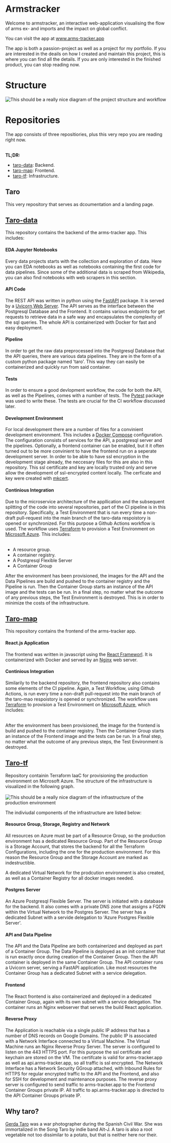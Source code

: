 <h1> Armstracker </h1>

Welcome to armstracker, an interactive web-application visualising the flow of arms ex- and imports and the impact on global conflict.

You can visit the app at <a href=https://www.arms-tracker.app>www.arms-tracker.app</a>

The app is both a passion-project as well as a project for my portfolio. 
If you are interested in the deails on how I created and maintain this project, this is where you can find all the details. 
If you are only interested in the finished product, you can stop reading now.

<h1>Structure</h1>
<img title="Project Structure" alt="This should be a really nice diagram of the project structure and workflow" src="images/taro-schema.svg">

<h1>Repositories</h1>
The app consists of three repositiories, plus this very repo you are reading right now.
<br> </br>

<b>TL;DR:</b>
- <a href=https://github.com/Kafkaese/taro-data>taro-data</a>: Backend.
- <a href=https://github.com/Kafkaese/taro-map>taro-map</a>: Frontend.
- <a href=https://github.com/Kafkaese/taro-tf>taro-tf</a>: Infrastructure.

<h2>Taro</h2>
This very repository that serves as dcoumentation and a landing page.

<h2><a href=https://github.com/Kafkaese/taro-data>Taro-data</a></h2>
This repository contains the backend of the arms-tracker app. This includes:

<h4>EDA Jupyter Notebooks</h4>
Every data  projects  starts with the collection and exploration of data. Here you can EDA notebooks as well as notebooks containing the first code for data pipelines.
Since some of the additional data is scraped from Wikipedia, you can also find notebooks with web scrapers in this section.

<h4>API Code</h4>
The REST API was written in python using the <a href=https://fastapi.tiangolo.com/>FastAPI</a> package. It is served by a <a href=https://www.uvicorn.org/>Uvicorn Web Server</a>. The API serves as the interface between the Postgresql Database and the Frontend. It contains various endpoints for get requests to retrieve data in a safe way and encapsulates the complexity of the sql queries. The whole API is containerized with Docker for fast and easy deployment.

 <h4>Pipeline</h4>
 In order to get the raw data preprocessed into the Postgresql Database that the API queries, there are various data pipelines. They are in the form of a custom python package named 'taro'. This way they can easily be containerized and quickly run from said container.

 <h4>Tests</h4>
 In order to ensure a good devlopment workflow, the code for both the API, as well as the Pipelines, comes with a number of tests. The <a href=https://docs.pytest.org/en/7.4.x/>Pytest</a> package was used to write these. The tests are crucial for the CI workflow discussed later.

 <h4>Development Environment</h4>
 For local development there are a number of files for a convinient development environment. This includes a <a href=https://docs.docker.com/compose/>Docker Compose</a> configuration. 
The configuration consists of services for the API, a postgresql server and the pipelines. Optionally, a frontend container can be enabled, but it it often turned out to be more convinient to have the frontend run on a seperate development server.
 In order to be able to have ssl encryption in the development stage already, the neccesary files for this are also in this repository. This ssl certificate and key are locally trusted only and serve allow the development of ssl-encrypted content locally. The cerficate and key were created with <a href=https://github.com/FiloSottile/mkcert>mkcert</a>.

 <h4>Continious Integration</h4>
 Due to the microservice architecture of the appllication and the subsequent splitting of the code into several repositories, part of the CI pipeline is in this repository. Specifically, a Test Environment that is run every time a non-draft pull-request into the main branch of the taro-data respoistory is opened or synchronized. For this purpose a Github Actions workflow is used.
 The workflow uses <a href=https://www.terraform.io/>Terraform</a> to provision a Test Environment on <a href=https://www.terraform.io/>Microsoft Azure</a>. This includes:
 <br> </br>

 - A resource group.
 - A container registry. 
 - A Postgresql Flexible Server
 - A Container Group

After the environment has been provisioned, the images for the API and the Data Pipelines are build and pushed to the container registry and the Pipeline is run.  Then the  Container Group starts an instance of the API image and the tests can be run. In a final step, no matter what the outcome of any previous  steps, the Test Environment is destroyed. This is in  order to minimize the costs of the infrastructure. 
 
<h2><a href=https://github.com/Kafkaese/taro-map>Taro-map</a></h2>
This repository contains the frontend of the arms-tracker app. 

<h4>React.js Application</h4>
The frontend was written in javascript using the <a href=https://react.dev/>React Frameworl</a>. It is containerized with Docker and served by an <a href=https://nginx.org/en/>Nginx<a> web server.</a>

 <h4>Continious Integration</h4>
Similarily to the backend repository, the frontend repository also contains some elements of the CI pipeline. Again, a Test Workflow, using Github Actions, is run every time a non-draft pull-request into the main branch of the taro-mao respoistory is opened or synchronized.
The workflow uses <a href=https://www.terraform.io/>Terraform</a> to provision a Test Environment on <a href=https://www.terraform.io/>Microsoft Azure</a>, which includes:
 <br> </br> 

After the environment has been provisioned, the image for the frontend is build and pushed to the container registry. Then the Container Group starts an instance of the Frontend image and the tests can be run. In a final step, no matter what the outcome of any previous steps, the Test Environment is destroyed.

<h2><a href=https://github.com/Kafkaese/taro-tf>Taro-tf</a></h2>
Repository containin Terraform IaaC for provisioning the production environment on Microsoft Azure. The structure of the infrastructure is visualized in the following graph.
<br> </br>

<img title="Production Environment Structure" alt="This should be a really nice diagram of the infrastructure of the production environment" src="images/taro_production_schema.svg">

The indiviudal components of the infrastructure are listed below:

<h4>Resource Group, Storage, Registry and Network</h4>
All resources on Azure must  be part of a Resource Group, so the production environment has a dedicated Resource Group. 
Part of the Resource Group is a Storage Account, that stores the backend for all the Terraform Configurations, including the one for the production environment. 
For this reason the Resource Group  and the Storage Account are marked as indestructible.

A dedicated Virtual Network for the prodcution environment is also created, as well as a Container Registry for all docker images needed.
  
<h4>Postgres Server</h4>
An Azure Postgresql Flexible Server. The server is initiated with a database for the backend. It also comes with a private DNS zone that assigns a FQDN within the Virtual Network to the Postgres Server. 
The server has a dedicated Subnet with a servide delegation to 'Azure Postgres Flexible Server'.  

<h4>API and Data Pipeline</h4>
The API and the Data Pipeline are both containerized and deployed as part of a Container Group. The Data Pipeline is deployed as an init container that is run exactly once during creation of the Container Group. Then the API container is deployed in the same Container Group. The API container runs a Uvicorn server, serving a FastAPI application.
Like most resources the Container Group has a dedicated Subnet with a service delegation.

<h4>Frontend</h4>
The React frontend is also containerized and deployed in a dedicated Container Group, again with its own subnet with a service delegation.  The container runs an Nginx webserver that serves the build React application.

<h4>Reverse Proxy</h4>
The Application is reachable via a single public IP address that has a number of DNS records on Google Domains. The public IP is associated with a Network Interface connected to a Virtual Machine.
The Virtual Machine runs an Nginx Reverse Proxy Server. The server is configured to listen on the 443 HTTPS port. For this purpose the ssl certificate and keychain are stored on the VM. The certifcate is valid for arms-tracker.app as well as api.arms-tracker.app, so all traffic is ssl encrypted.
The Network Interface has a Network Security GGroup attached, with Inbound Rules for HTTPS for regular encrypted traffic to the API and the Frontend, and also for SSH for development and maintenance purposes.
The reverse proxy server is configured to send traffic to arms-tracker.app to the Frontend Container Groups private IP. All traffic to api.arms-tracker.app is directed to the API Container Groups private IP. 


<h2>Why taro?</h2>
<a href=https://en.wikipedia.org/wiki/Gerda_Taro>Gerda Taro</a> was a war photographer during the Spanish Civil War. She was immortalized in the Song Taro by indie band Alt-J. 
A taro is also a root vegetable not too dissimilar to a potato, but that is neither here nor their.
